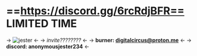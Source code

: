# ==https://discord.gg/6rcRdjBFR== LIMITED TIME
-> ![jester](https://files.catbox.moe/ct84nw.png) <-
-> *invite????????* <- 
-> **burner: digitalcircus@proton.me** <-
-> **discord: anonymousjester234** <-